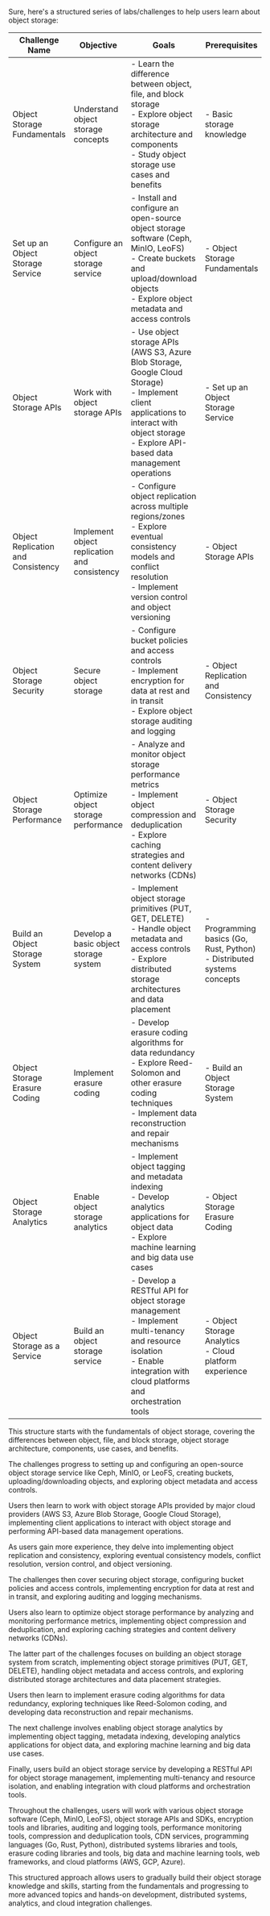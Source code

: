 Sure, here's a structured series of labs/challenges to help users learn about object storage:

| Challenge Name | Objective | Goals | Prerequisites | Technologies/Tools |
|-----------------|------------|-------|---------------|--------------------|
| Object Storage Fundamentals | Understand object storage concepts | - Learn the difference between object, file, and block storage<br>- Explore object storage architecture and components<br>- Study object storage use cases and benefits | - Basic storage knowledge | - Documentation<br>- Online resources |
| Set up an Object Storage Service | Configure an object storage service | - Install and configure an open-source object storage software (Ceph, MinIO, LeoFS)<br>- Create buckets and upload/download objects<br>- Explore object metadata and access controls | - Object Storage Fundamentals | - Object storage software (Ceph, MinIO, LeoFS) |
| Object Storage APIs | Work with object storage APIs | - Use object storage APIs (AWS S3, Azure Blob Storage, Google Cloud Storage)<br>- Implement client applications to interact with object storage<br>- Explore API-based data management operations | - Set up an Object Storage Service | - Object storage APIs and SDKs |
| Object Replication and Consistency | Implement object replication and consistency | - Configure object replication across multiple regions/zones<br>- Explore eventual consistency models and conflict resolution<br>- Implement version control and object versioning | - Object Storage APIs | - Object storage software |
| Object Storage Security | Secure object storage | - Configure bucket policies and access controls<br>- Implement encryption for data at rest and in transit<br>- Explore object storage auditing and logging | - Object Replication and Consistency | - Encryption tools and libraries<br>- Auditing and logging tools |
| Object Storage Performance | Optimize object storage performance | - Analyze and monitor object storage performance metrics<br>- Implement object compression and deduplication<br>- Explore caching strategies and content delivery networks (CDNs) | - Object Storage Security | - Performance monitoring tools<br>- Compression and deduplication tools<br>- CDN services |
| Build an Object Storage System | Develop a basic object storage system | - Implement object storage primitives (PUT, GET, DELETE)<br>- Handle object metadata and access controls<br>- Explore distributed storage architectures and data placement | - Programming basics (Go, Rust, Python)<br>- Distributed systems concepts | - Programming language (Go, Rust, Python)<br>- Distributed systems libraries and tools |
| Object Storage Erasure Coding | Implement erasure coding | - Develop erasure coding algorithms for data redundancy<br>- Explore Reed-Solomon and other erasure coding techniques<br>- Implement data reconstruction and repair mechanisms | - Build an Object Storage System | - Programming language<br>- Erasure coding libraries and tools |
| Object Storage Analytics | Enable object storage analytics | - Implement object tagging and metadata indexing<br>- Develop analytics applications for object data<br>- Explore machine learning and big data use cases | - Object Storage Erasure Coding | - Programming language<br>- Big data and machine learning tools |
| Object Storage as a Service | Build an object storage service | - Develop a RESTful API for object storage management<br>- Implement multi-tenancy and resource isolation<br>- Enable integration with cloud platforms and orchestration tools | - Object Storage Analytics<br>- Cloud platform experience | - Programming language<br>- Web frameworks<br>- Cloud platforms (AWS, GCP, Azure) |

This structure starts with the fundamentals of object storage, covering the differences between object, file, and block storage, object storage architecture, components, use cases, and benefits.

The challenges progress to setting up and configuring an open-source object storage service like Ceph, MinIO, or LeoFS, creating buckets, uploading/downloading objects, and exploring object metadata and access controls.

Users then learn to work with object storage APIs provided by major cloud providers (AWS S3, Azure Blob Storage, Google Cloud Storage), implementing client applications to interact with object storage and performing API-based data management operations.

As users gain more experience, they delve into implementing object replication and consistency, exploring eventual consistency models, conflict resolution, version control, and object versioning.

The challenges then cover securing object storage, configuring bucket policies and access controls, implementing encryption for data at rest and in transit, and exploring auditing and logging mechanisms.

Users also learn to optimize object storage performance by analyzing and monitoring performance metrics, implementing object compression and deduplication, and exploring caching strategies and content delivery networks (CDNs).

The latter part of the challenges focuses on building an object storage system from scratch, implementing object storage primitives (PUT, GET, DELETE), handling object metadata and access controls, and exploring distributed storage architectures and data placement strategies.

Users then learn to implement erasure coding algorithms for data redundancy, exploring techniques like Reed-Solomon coding, and developing data reconstruction and repair mechanisms.

The next challenge involves enabling object storage analytics by implementing object tagging, metadata indexing, developing analytics applications for object data, and exploring machine learning and big data use cases.

Finally, users build an object storage service by developing a RESTful API for object storage management, implementing multi-tenancy and resource isolation, and enabling integration with cloud platforms and orchestration tools.

Throughout the challenges, users will work with various object storage software (Ceph, MinIO, LeoFS), object storage APIs and SDKs, encryption tools and libraries, auditing and logging tools, performance monitoring tools, compression and deduplication tools, CDN services, programming languages (Go, Rust, Python), distributed systems libraries and tools, erasure coding libraries and tools, big data and machine learning tools, web frameworks, and cloud platforms (AWS, GCP, Azure).

This structured approach allows users to gradually build their object storage knowledge and skills, starting from the fundamentals and progressing to more advanced topics and hands-on development, distributed systems, analytics, and cloud integration challenges.
